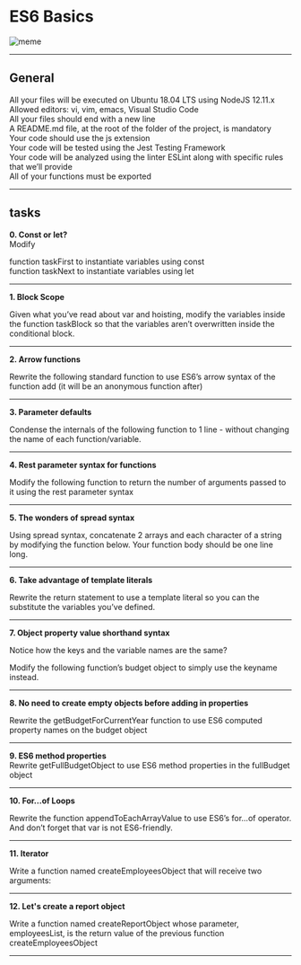 # ES6 Basics  

![meme](https://ml.globenewswire.com/Resource/Download/a08e6c28-55be-44c8-8461-03544f094b38?size=3)
_______________________________________  
## General  
All your files will be executed on Ubuntu 18.04 LTS using NodeJS 12.11.x  
Allowed editors: vi, vim, emacs, Visual Studio Code  
All your files should end with a new line  
A README.md file, at the root of the folder of the project, is mandatory  
Your code should use the js extension  
Your code will be tested using the Jest Testing Framework  
Your code will be analyzed using the linter ESLint along with specific rules that we’ll  provide  
All of your functions must be exported  
_______________________________________  
## tasks  

**0. Const or let?**  
Modify  
  
function taskFirst to instantiate variables using const  
function taskNext to instantiate variables using let  
________________________________________
**1. Block Scope**  

Given what you’ve read about var and hoisting, modify the variables inside the function taskBlock so that the variables aren’t overwritten inside the conditional block.  
_________________________________________  
**2. Arrow functions**  

Rewrite the following standard function to use ES6’s arrow syntax of the function add (it will be an anonymous function after)  
_________________________________________  
**3. Parameter defaults**  

Condense the internals of the following function to 1 line - without changing the name of each function/variable.  
_________________________________________  
**4. Rest parameter syntax for functions**  

Modify the following function to return the number of arguments passed to it using the rest parameter syntax  
_________________________________________  
**5. The wonders of spread syntax**  

Using spread syntax, concatenate 2 arrays and each character of a string by modifying the function below. Your function body should be one line long.  
_________________________________________  
**6. Take advantage of template literals**  

Rewrite the return statement to use a template literal so you can the substitute the variables you’ve defined.  
_________________________________________  
**7. Object property value shorthand syntax**  
  
Notice how the keys and the variable names are the same?  
  
Modify the following function’s budget object to simply use the keyname instead.  
__________________________________________  
**8. No need to create empty objects before adding in properties**  

Rewrite the getBudgetForCurrentYear function to use ES6 computed property names on the budget object  
__________________________________________  
**9. ES6 method properties**  
Rewrite getFullBudgetObject to use ES6 method properties in the fullBudget object  
__________________________________________  
**10. For...of Loops**  

Rewrite the function appendToEachArrayValue to use ES6’s for...of operator. And don’t forget that var is not ES6-friendly.  
__________________________________________  
**11. Iterator**  

Write a function named createEmployeesObject that will receive two arguments:  
__________________________________________  
**12. Let's create a report object**  

Write a function named createReportObject whose parameter, employeesList, is the return value of the previous function createEmployeesObject  
_________________________________________




  
